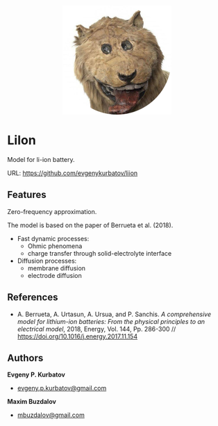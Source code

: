 <p align="center">
  <img src="https://github.com/evgenykurbatov/liion/blob/main/liion-small.png" title="LiIon">
</p>

# LiIon


Model for li-ion battery.

URL: https://github.com/evgenykurbatov/liion


## Features

Zero-frequency approximation.

The model is based on the paper of Berrueta et al. (2018).
+ Fast dynamic processes:
  - Ohmic phenomena
  - charge transfer through solid-electrolyte interface
+ Diffusion processes:
  - membrane diffusion
  - electrode diffusion


## References

- A. Berrueta, A. Urtasun, A. Ursua, and P. Sanchis. _A comprehensive model for lithium-ion batteries: From the physical principles to an electrical model_, 2018, Energy, Vol. 144, Pp. 286-300 // https://doi.org/10.1016/j.energy.2017.11.154


## Authors

**Evgeny P. Kurbatov**

- <evgeny.p.kurbatov@gmail.com>

**Maxim Buzdalov**

- <mbuzdalov@gmail.com>
